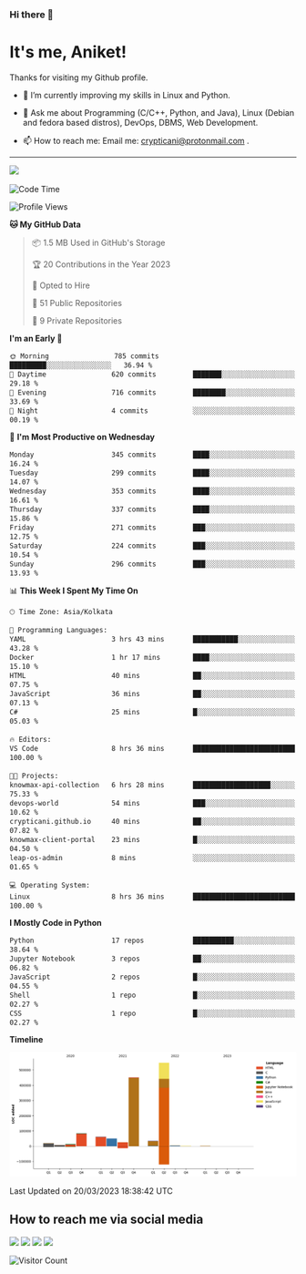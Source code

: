 ### Hi there 👋

   # It's me, Aniket!
   Thanks for visiting my Github profile.

<!--
**crypticani/crypticani** is a ✨ _special_ ✨ repository because its `README.md` (this file) appears on your GitHub profile. -->

- 🌱 I’m currently improving my skills in Linux and Python.

- 💬 Ask me about Programming (C/C++, Python, and Java), Linux (Debian and fedora based distros), DevOps, DBMS, Web Development.

- 📫 How to reach me: Email me: crypticani@protonmail.com .

---

<a href="#"><img src="https://github-readme-stats.vercel.app/api?username=crypticani&show_icons=true&hide_border=false&layout=default&theme=dracula&count_private=true"></a>

<!--START_SECTION:waka-->
![Code Time](http://img.shields.io/badge/Code%20Time-458%20hrs%203%20mins-blue)

![Profile Views](http://img.shields.io/badge/Profile%20Views-5-blue)

**🐱 My GitHub Data** 

> 📦 1.5 MB Used in GitHub's Storage 
 > 
> 🏆 20 Contributions in the Year 2023
 > 
> 💼 Opted to Hire
 > 
> 📜 51 Public Repositories 
 > 
> 🔑 9 Private Repositories 
 > 
**I'm an Early 🐤** 

```text
🌞 Morning                785 commits         █████████░░░░░░░░░░░░░░░░   36.94 % 
🌆 Daytime                620 commits         ███████░░░░░░░░░░░░░░░░░░   29.18 % 
🌃 Evening                716 commits         ████████░░░░░░░░░░░░░░░░░   33.69 % 
🌙 Night                  4 commits           ░░░░░░░░░░░░░░░░░░░░░░░░░   00.19 % 
```
📅 **I'm Most Productive on Wednesday** 

```text
Monday                   345 commits         ████░░░░░░░░░░░░░░░░░░░░░   16.24 % 
Tuesday                  299 commits         ████░░░░░░░░░░░░░░░░░░░░░   14.07 % 
Wednesday                353 commits         ████░░░░░░░░░░░░░░░░░░░░░   16.61 % 
Thursday                 337 commits         ████░░░░░░░░░░░░░░░░░░░░░   15.86 % 
Friday                   271 commits         ███░░░░░░░░░░░░░░░░░░░░░░   12.75 % 
Saturday                 224 commits         ███░░░░░░░░░░░░░░░░░░░░░░   10.54 % 
Sunday                   296 commits         ███░░░░░░░░░░░░░░░░░░░░░░   13.93 % 
```


📊 **This Week I Spent My Time On** 

```text
🕑︎ Time Zone: Asia/Kolkata

💬 Programming Languages: 
YAML                     3 hrs 43 mins       ███████████░░░░░░░░░░░░░░   43.28 % 
Docker                   1 hr 17 mins        ████░░░░░░░░░░░░░░░░░░░░░   15.10 % 
HTML                     40 mins             ██░░░░░░░░░░░░░░░░░░░░░░░   07.75 % 
JavaScript               36 mins             ██░░░░░░░░░░░░░░░░░░░░░░░   07.13 % 
C#                       25 mins             █░░░░░░░░░░░░░░░░░░░░░░░░   05.03 % 

🔥 Editors: 
VS Code                  8 hrs 36 mins       █████████████████████████   100.00 % 

🐱‍💻 Projects: 
knowmax-api-collection   6 hrs 28 mins       ███████████████████░░░░░░   75.33 % 
devops-world             54 mins             ███░░░░░░░░░░░░░░░░░░░░░░   10.62 % 
crypticani.github.io     40 mins             ██░░░░░░░░░░░░░░░░░░░░░░░   07.82 % 
knowmax-client-portal    23 mins             █░░░░░░░░░░░░░░░░░░░░░░░░   04.50 % 
leap-os-admin            8 mins              ░░░░░░░░░░░░░░░░░░░░░░░░░   01.65 % 

💻 Operating System: 
Linux                    8 hrs 36 mins       █████████████████████████   100.00 % 
```

**I Mostly Code in Python** 

```text
Python                   17 repos            ██████████░░░░░░░░░░░░░░░   38.64 % 
Jupyter Notebook         3 repos             ██░░░░░░░░░░░░░░░░░░░░░░░   06.82 % 
JavaScript               2 repos             █░░░░░░░░░░░░░░░░░░░░░░░░   04.55 % 
Shell                    1 repo              █░░░░░░░░░░░░░░░░░░░░░░░░   02.27 % 
CSS                      1 repo              █░░░░░░░░░░░░░░░░░░░░░░░░   02.27 % 
```



**Timeline**

![Lines of Code chart](https://raw.githubusercontent.com/crypticani/crypticani/master/assets/bar_graph.png)


 Last Updated on 20/03/2023 18:38:42 UTC
<!--END_SECTION:waka-->

## How to reach me via social media
<p>
<a href="https://www.linkedin.com/in/crypticani/"><img src="https://img.shields.io/badge/-LinkedIn-blue?&style=for-the-badge&logo=linkedin&logoColor=white" height=30></a> 
<a href="https://twitter.com/crypticani"><img src="https://img.shields.io/badge/twitter-%231DA1F2.svg?&style=for-the-badge&logo=twitter&logoColor=white" height=30></a> 
<a href="https://www.quora.com/profile/Cryptic-Ani"><img src="https://img.shields.io/badge/-Quora-critical?&style=for-the-badge&logo=quora&logoColor=white" height=30></a>   
<a href="https://t.me/crypticani"><img src="https://img.shields.io/badge/-Telegram-informational?&style=for-the-badge&logo=telegram&logoColor=white" height=30></a> 

</p>

![Visitor Count](https://profile-counter.glitch.me/{crypticani}/count.svg)
